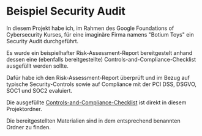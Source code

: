 # Beispiel Security Audit

In diesem Projekt habe ich, im Rahmen des Google Foundations of Cybersecurity Kurses, für eine imaginäre Firma namens "Botium Toys" ein Security Audit durchgeführt.

Es wurde ein beispielhafter Risk-Assessment-Report bereitgestelt anhand dessen eine (ebenfalls bereitgestellte) Controls-and-Compliance-Checklist ausgefüllt werden sollte.

Dafür habe ich den Risk-Assessment-Report überprüft und im Bezug auf typische Security-Controls sowie auf Compliance mit der PCI DSS, DSGVO, SOC1 und SOC2 evaluiert.

Die ausgefüllte [Controls-and-Compliance-Checklist](/projects/Example%20Security%20Audit/Controls-and-Compliance-Checklist.pdf) ist direkt in diesem Projektordner.

Die bereitgestellten Materialien sind in dem entsprechend benannten Ordner zu finden.
